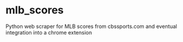 # mlb_scores
Python web scraper for MLB scores from cbssports.com and eventual integration into a chrome extension
